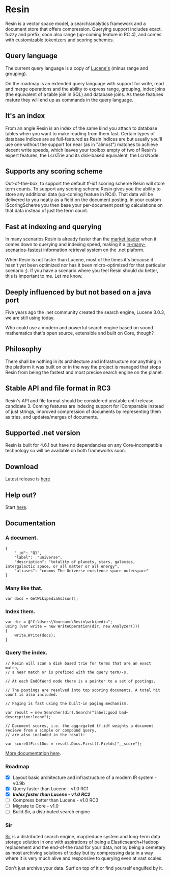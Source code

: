 # Resin
Resin is a vector space model, a search/analytics framework and a document store that offers compression. Querying support includes exact, fuzzy and prefix, soon also range (up-coming feature in RC 4), and comes with customizable tokenizers and scoring schemes. 

## Query language
The current query language is a copy of [Lucene's](https://lucene.apache.org/core/2_9_4/queryparsersyntax.html) (minus range and grouping). 

On the roadmap is an extended query language with support for write, read and merge operations and the ability to express range, grouping, index joins (the equivalent of a table join in SQL) and database joins. As these features mature they will end up as commands in the query language. 

## It's an index
From an angle Resin is an index of the same kind you attach to database tables when you want to make reading from them fast. Certain types of database indices are as full-featured as Resin indices are but usually you'll use one without the support for near (as in "almost") matches to achieve decent write speeds, which leaves your toolbox empty of two of Resin's expert features, the LcrsTrie and its disk-based equivalent, the LcrsNode.

## Supports any scoring scheme
Out-of-the-box, to support the default tf-idf scoring scheme Resin will store term counts. To support any scoring scheme Resin gives you the ability to store any additional data (up-coming feature in RC4). That data will be delivered to you neatly as a field on the document posting. In your custom IScoringScheme you then base your per-document posting calculations on that data instead of just the term count.

## Fast at indexing and querying
In many scenarios Resin is already faster than the [market leader](https://lucenenet.apache.org/) when it comes down to querying and indexing speed, making it a [in-many-scenarios-fastest](https://github.com/kreeben/resin/wiki/Lucene-vs-Resin-1.0-RC2) information retrieval system on the .net plaform. 

When Resin is not faster than Lucene, most of the times it's because it hasn't yet been optimized nor has it been micro-optimized for that particular scenario ;). If you have a scenario where you feel Resin should do better, this is important to me. Let me know.

## Deeply influenced by but not based on a java port
Five years ago the .net community created the search engine, Lucene 3.0.3, we are still using today.

Who could use a modern and powerful search engine based on sound mathematics that's open source, extensible and built on Core, though?

## Philosophy

There shall be nothing in its architecture and infrastructure nor anything in the platform it was built on or in the way the project is managed that stops Resin from being the fastest and most precise search engine on the planet.

## Stable API and file format in RC3
Resin's API and file format should be considered unstable until release candidate 3. Coming features are indexing support for IComparable instead of just strings, improved compression of documents by representing them as tries, and updates/merges of documents.

## Supported .net version
Resin is built for 4.6.1 but have no dependancies on any Core-incompatible technology so will be available on both frameworks soon.

## Download
Latest release is [here](https://github.com/kreeben/resin/releases/latest)

## Help out?
Start [here](https://github.com/kreeben/resin/issues).

## Documentation
### A document.

	{
		"_id": "Q1",
		"label":  "universe",
		"description": "totality of planets, stars, galaxies, intergalactic space, or all matter or all energy",
		"aliases": "cosmos The Universe existence space outerspace"
	}

### Many like that.
	
	var docs = GetWikipediaAsJson();

### Index them.

	var dir = @"C:\Users\Yourname\Resin\wikipedia";
	using (var write = new WriteOperation(dir, new Analyzer()))
	{
		write.Write(docs);
	}

### Query the index.
<a name="inproc" id="inproc"></a>

	// Resin will scan a disk based trie for terms that are an exact match,
	// a near match or is prefixed with the query term/-s.
	
	// At each EndOfWord node there is a pointer to a set of postings.
		
	// The postings are resolved into top scoring documents. A total hit count is also included.
	
	// Paging is fast using the built-in paging mechanism.
	
	var result = new Searcher(dir).Search("label:good bad~ description:leone");
	
	// Document scores, i.e. the aggregated tf-idf weights a document recieve from a simple or compound query,
	// are also included in the result:
	
	var scoreOfFirstDoc = result.Docs.First().Fields["__score"];

[More documentation here](https://github.com/kreeben/resin/wiki). 

### Roadmap

- [x] Layout basic architecture and infrastructure of a modern IR system - v0.9b
- [x] Query faster than Lucene - v1.0 RC1
- [x] ___Index faster than Lucene - v1.0 RC2___
- [ ] Compress better than Lucene - v1.0 RC3
- [ ] Migrate to Core - v1.0
- [ ] Build Sir, a distributed search engine

### Sir

[Sir](https://github.com/kreeben/sir) is a distributed search engine, map/reduce system and long-term data storage solution in one with aspirations of being a Elasticsearch+Hadoop replacement and the end-of-the road for your data, not by being a cemetary as most archiving solutions of today but by compressing data in a way where it is very much alive and responsive to querying even at vast scales. 

Don't just archive your data. Surf on top of it or find yourself engulfed by it.
